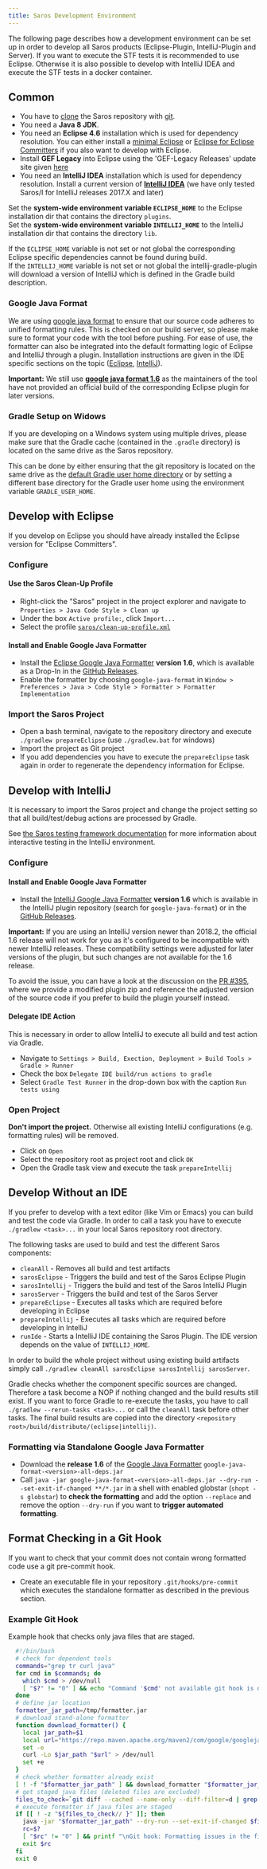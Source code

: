 ```yaml
---
title: Saros Development Environment
---
```


The following page describes how a development environment can be set up in order to develop all Saros products (Eclipse-Plugin, IntelliJ-Plugin and Server).
If you want to execute the STF tests it is recommended to use Eclipse. Otherwise it is also possible to develop with IntelliJ IDEA and execute the STF tests in a docker container.

## Common

* You have to [clone](https://help.github.com/articles/cloning-a-repository/) the Saros repository with [git](https://git-scm.com/book/en/v2/Getting-Started-Installing-Git).
* You need a **Java 8 JDK**.
* You need an **Eclipse 4.6** installation which is used for dependency resolution. You can either install a [minimal Eclipse](http://www.eclipse.org/downloads/packages/release/neon/3/eclipse-ide-java-developers) or [Eclipse for Eclipse Committers](http://www.eclipse.org/downloads/packages/release/neon/3/eclipse-ide-eclipse-committers) if you also want to develop with Eclipse.
* Install **GEF Legacy** into Eclipse using the 'GEF-Legacy Releases' update site given [here](https://projects.eclipse.org/projects/tools.gef/downloads)
* You need an **IntelliJ IDEA** installation which is used for dependency resolution. Install a current version of [**IntelliJ IDEA**](https://www.jetbrains.com/idea/download/) (we have only tested Saros/I for IntelliJ releases 2017.X and later)

Set the **system-wide environment variable `ECLIPSE_HOME`** to the Eclipse installation dir that contains the directory `plugins`.<br/>
Set the **system-wide environment variable `INTELLIJ_HOME`** to the IntelliJ installation dir that contains the directory `lib`.

If the `ECLIPSE_HOME` variable is not set or not global the corresponding Eclipse specific dependencies cannot be found during build.<br/>
If the `INTELLIJ_HOME` variable is not set or not global the intellij-gradle-plugin will download a version of IntelliJ which is
defined in the Gradle build description.

### Google Java Format

We are using [google java format](https://github.com/google/google-java-format) to ensure that our source code adheres to unified formatting rules.
This is checked on our build server, so please make sure to format your code with the tool before pushing.
For ease of use, the formatter can also be integrated into the default formatting logic of Eclipse and IntelliJ through a plugin.
Installation instructions are given in the IDE specific sections on the topic ([Eclipse](#install-and-enable-google-java-formatter), [IntelliJ](#install-and-enable-google-java-formatter-1)).

**Important:** We still use [**google java format 1.6**](https://github.com/google/google-java-format/releases/tag/google-java-format-1.6) as the maintainers of the tool have not provided an official build of the corresponding Eclipse plugin for later versions.



### Gradle Setup on Widows

If you are developing on a Windows system using multiple drives, please make sure that the Gradle cache (contained in the `.gradle` directory) is located on the same drive as the Saros repository.

This can be done by either ensuring that the git repository is located on the same drive as the [default Gradle user home directory](https://docs.gradle.org/current/userguide/directory_layout.html#dir:gradle_user_home) or by setting a different base directory for the Gradle user home using the environment variable `GRADLE_USER_HOME`.

## Develop with Eclipse

If you develop on Eclipse you should have already installed the Eclipse version for "Eclipse Committers".

### Configure

#### Use the Saros Clean-Up Profile

* Right-click the "Saros" project in the project explorer and navigate to<br/>
  `Properties > Java Code Style > Clean up`
* Under the box `Active profile:`, click `Import...`
* Select the profile [`saros/clean-up-profile.xml`](https://github.com/saros-project/saros/blob/master/eclipse/clean-up-profile.xml)

#### Install and Enable Google Java Formatter

* Install the [Eclipse Google Java Formatter](https://github.com/google/google-java-format#eclipse) **version 1.6**, which is available as a Drop-In in the [GitHub Releases](https://github.com/google/google-java-format/releases/tag/google-java-format-1.6).
* Enable the formatter by choosing `google-java-format` in `Window > Preferences > Java > Code Style > Formatter > Formatter Implementation`

### Import the Saros Project

* Open a bash terminal, navigate to the repository directory and execute `./gradlew prepareEclipse` (use `./gradlew.bat` for windows)
* Import the project as Git project
* If you add dependencies you have to execute the `prepareEclipse` task again in order to regenerate the dependency information for Eclipse.

## Develop with IntelliJ

It is necessary to import the Saros project and change the project setting so that all build/test/debug actions are processed
by Gradle.

See [the Saros testing framework documentation](saros-testing-framework.md) for more information about interactive testing in the IntelliJ environment.

### Configure

#### Install and Enable Google Java Formatter

* Install the [IntelliJ Google Java Formatter](https://plugins.jetbrains.com/plugin/8527-google-java-format) **version 1.6** which is available in the IntelliJ plugin repository (search for `google-java-format`) or in the [GitHub Releases](https://github.com/google/google-java-format/releases/tag/google-java-format-1.6).

**Important:** If you are using an IntelliJ version newer than 2018.2, the official 1.6 release will not work for you as it's configured to be incompatible with newer IntelliJ releases.
These compatibility settings were adjusted for later versions of the plugin, but such changes are not available for the 1.6 release.

To avoid the issue, you can have a look at the discussion on the [PR #395](https://github.com/saros-project/saros/pull/395), where we provide a modified plugin zip and reference the adjusted version of the source code if you prefer to build the plugin yourself instead.

#### Delegate IDE Action

This is necessary in order to allow IntelliJ to execute all build and test action via Gradle.
* Navigate to `Settings > Build, Exection, Deployment > Build Tools > Gradle > Runner`
* Check the box `Delegate IDE build/run actions to gradle`
* Select `Gradle Test Runner` in the drop-down box with the caption `Run tests using`

### Open Project

**Don't import the project.** Otherwise all existing IntelliJ configurations (e.g. formatting rules) will be removed.

* Click on `Open`
* Select the repository root as project root and click `OK`
* Open the Gradle task view and execute the task `prepareIntellij`

## Develop Without an IDE

If you prefer to develop with a text editor (like Vim or Emacs) you can build and test
the code via Gradle. In order to call a task you have to execute `./gradlew <task>...` in
your local Saros repository root directory.

The following tasks are used to build and test the different Saros components:
* `cleanAll` - Removes all build and test artifacts
* `sarosEclipse` - Triggers the build and test of the Saros Eclipse Plugin
* `sarosIntellij` - Triggers the build and test of the Saros IntelliJ Plugin
* `sarosServer` - Triggers the build and test of the Saros Server
* `prepareEclipse` - Executes all tasks which are required before developing in Eclipse
* `prepareIntellij` - Executes all tasks which are required before developing in IntelliJ
* `runIde` - Starts a IntelliJ IDE containing the Saros Plugin. The IDE version depends on the value of `INTELLIJ_HOME`.

In order to build the whole project without using existing build artifacts simply call `./gradlew cleanAll sarosEclipse sarosIntellij sarosServer`.

Gradle checks whether the component specific sources are changed. Therefore a task become a NOP if nothing changed and the build results still exist.
If you want to force Gradle to re-execute the tasks, you have to call `./gradlew --rerun-tasks <task>...` or call the `cleanAll` task before other tasks.
The final build results are copied into the directory `<repository root>/build/distribute/(eclipse|intellij)`.

### Formatting via Standalone Google Java Formatter

* Download the **release 1.6** of the [Google Java Formatter](https://github.com/google/google-java-format/releases/tag/google-java-format-1.6) `google-java-format-<version>-all-deps.jar`
* Call `java -jar google-java-format-<version>-all-deps.jar --dry-run --set-exit-if-changed **/*.jar` in a shell with enabled globstar (`shopt -s globstar`) to **check the formatting**
  and add the option `--replace` and remove the option `--dry-run` if you want to **trigger automated formatting**.

## Format Checking in a Git Hook

If you want to check that your commit does not contain wrong formatted code use a git pre-commit hook.
* Create an executable file in your repository `.git/hooks/pre-commit` which executes the standalone formatter as described in the previous section.

### Example Git Hook

Example hook that checks only java files that are staged.
```bash
  #!/bin/bash
  # check for dependent tools
  commands="grep tr curl java"
  for cmd in $commands; do
    which $cmd > /dev/null
    [ "$?" != "0" ] && echo "Command '$cmd' not available git hook is disabled" && exit 0
  done
  # define jar location
  formatter_jar_path=/tmp/formatter.jar
  # download stand-alone formatter
  function download_formatter() {
    local jar_path=$1
    local url="https://repo.maven.apache.org/maven2/com/google/googlejavaformat/google-java-format/1.6/google-java-format-1.6-all-deps.jar"
    set -e
    curl -Lo $jar_path "$url" > /dev/null
    set +e
  }
  # check whether formatter already exist
  [ ! -f "$formatter_jar_path" ] && download_formatter "$formatter_jar_path"
  # get staged java files (deleted files are excluded)
  files_to_check=`git diff --cached --name-only --diff-filter=d | grep "^.*.java$" | tr '\n' ' '`
  # execute formatter if java files are staged
  if [[ ! -z "${files_to_check// }" ]]; then
    java -jar "$formatter_jar_path" --dry-run --set-exit-if-changed $files_to_check
    rc=$?
    [ "$rc" != "0" ] && printf "\nGit hook: Formatting issues in the file listed above\n"
    exit $rc
  fi
  exit 0
```
